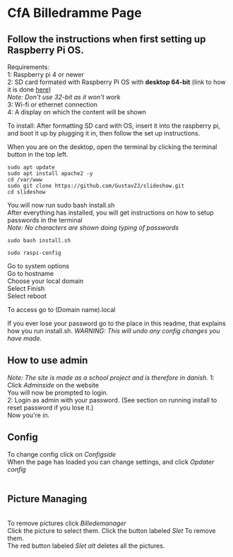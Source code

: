 <h1>CfA Billedramme Page</h1>


<h2>Follow the instructions when first setting up Raspberry Pi OS.</h2>

Requirements:<br>
1: Raspberry pi 4 or newer<br>
2: SD card formated with Raspberry Pi OS with <strong>desktop 64-bit</strong> (link to how it is done [here](https://projects.raspberrypi.org/en/projects/raspberry-pi-setting-up/2))<br>
<em>Note: Don't use 32-bit as it won't work</em><br>
3: Wi-fi or ethernet connection<br>
4: A display on which the content will be shown<br>

To install:
After formatting SD card with OS, insert it into the raspberry pi, and boot it up by plugging it in, then follow the set up instructions.

When you are on the desktop, open the terminal by clicking the terminal button in the top left.
```
sudo apt update
sudo apt install apache2 -y
cd /var/www
sudo git clone https://github.com/GustavZJ/slideshow.git
cd slideshow
```
You will now run sudo bash install.sh <br>
After everything has installed, you will get instructions on how to setup passwords in the terminal <br>
<em>Note: No characters are shown doing typing of passwords</em>
```
sudo bash install.sh

sudo raspi-config
```
Go to system options<br>
Go to hostname<br>
Choose your local domain<br>
Select Finish<br>
Select reboot<br>

To access go to (Domain name).local


If you ever lose your password go to the place in this readme, that explains how you run install.sh. <em>WARNING: This will undo any config changes you have made.</em>


<h2>How to use admin</h2>
<em>Note: The site is made as a school project and is therefore in danish.</em>
1: Click <em>Adminside</em> on the website <br>
You will now be prompted to login. <br>
2: Login as admin with your password. (See section on running install to reset password if you lose it.) <br>
Now you're in. <br>
<h2>Config</h2>
To change config click on <em>Configside</em> <br>
When the page has loaded you can change settings, and click <em>Opdater config</em> <br> <br>

<h2>Picture Managing</h2> <br>
To remove pictures click <em>Billedemanager</em> <br>
Click the picture to select them. Click the button labeled <em>Slet</em> To remove them. <br>
The red button labeled <em>Slet alt</em> deletes all the pictures.